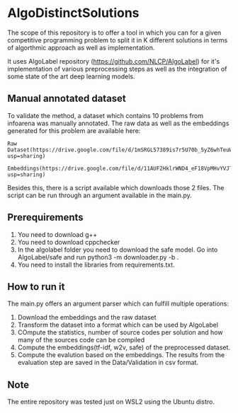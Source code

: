 # AlgoDistinctSolutions

The scope of this repository is to offer a tool in which you can for a given competitive programming problem to split it in K different solutions in terms of algorthmic approach as well as implementation.

It uses AlgoLabel repository (https://github.com/NLCP/AlgoLabel) for it's implementation of various preprocessing steps as well as the integration of some state of the art deep learning models.

## Manual annotated dataset
To validate the method, a dataset which contains 10 problems from infoarena was manually annotated. The raw data as well as the embeddings generated for this problem are available here:

    Raw Dataset(https://drive.google.com/file/d/1mSRGL57389is7r5U70b_5yZ6whTeuWz2/view?usp=sharing)

    Embeddings(https://drive.google.com/file/d/11AUF2HklrWND4_eF18VpMHvYVJTCTyOv/view?usp=sharing)

Besides this, there is a script available which downloads those 2 files. The script can be run through an argument available in the main.py.

## Prerequirements

1. You need to download g++
2. You need to download cppchecker
3. In the algolabel folder you need to download the safe model. Go into AlgoLabel/safe and run python3 -m downloader.py -b .
4. You need to install the libraries from requirements.txt. 

## How to run it

The main.py offers an argument parser which can fulfill multiple operations:
1. Download the embeddings and the raw dataset
2. Transform the dataset into a format which can be used by AlgoLabel
3. COmpute the statistics, number of source codes per solution and how many of the sources code can be compiled
3. Compute the embeddings(tf-idf, w2v, safe) of the preprocessed dataset.
4. Compute the evalution based on the embeddings. The results from the evaluation step are saved in the Data/Validation in csv format.

## Note
The entire repository was tested just on WSL2 using the Ubuntu distro. 






